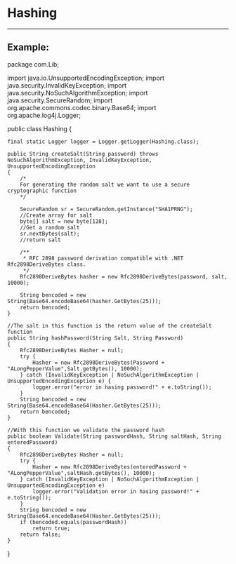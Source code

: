 # Hashing
-------

## Example:


package com.Lib;

import java.io.UnsupportedEncodingException;
import java.security.InvalidKeyException;
import java.security.NoSuchAlgorithmException;
import java.security.SecureRandom;
import org.apache.commons.codec.binary.Base64;
import org.apache.log4j.Logger;

public class Hashing {

	final static Logger logger = Logger.getLogger(Hashing.class);
	
	public String createSalt(String password) throws NoSuchAlgorithmException, InvalidKeyException, UnsupportedEncodingException
    {
		/*
        For generating the random salt we want to use a secure cryptographic function
        */
		
		SecureRandom sr = SecureRandom.getInstance("SHA1PRNG");
		//Create array for salt
		byte[] salt = new byte[128];
		//Get a random salt
		sr.nextBytes(salt);
		//return salt		
		
		/**
		 * RFC 2898 password derivation compatible with .NET Rfc2898DeriveBytes class.
		 */
		Rfc2898DeriveBytes hasher = new Rfc2898DeriveBytes(password, salt, 10000);
		
		String bencoded = new String(Base64.encodeBase64(hasher.GetBytes(25)));
		return bencoded;	
    }
	
	//The salt in this function is the return value of the createSalt function
    public String hashPassword(String Salt, String Password)
    {
        Rfc2898DeriveBytes Hasher = null;
		try {
			Hasher = new Rfc2898DeriveBytes(Password + "ALongPepperValue",Salt.getBytes(), 10000);
		} catch (InvalidKeyException | NoSuchAlgorithmException | UnsupportedEncodingException e) {
			logger.error("error in hasing password!" + e.toString());
		}
        String bencoded = new String(Base64.encodeBase64(Hasher.GetBytes(25)));
        return bencoded;
    }

    //With this function we validate the password hash
    public boolean Validate(String passwordHash, String saltHash, String enteredPassword)
    {
        Rfc2898DeriveBytes Hasher = null;
		try {
			Hasher = new Rfc2898DeriveBytes(enteredPassword + "ALongPepperValue",saltHash.getBytes(), 10000);
		} catch (InvalidKeyException | NoSuchAlgorithmException | UnsupportedEncodingException e) 
			logger.error("Validation error in hasing password!" + e.toString());
		}
        String bencoded = new String(Base64.encodeBase64(Hasher.GetBytes(25)));
        if (bencoded.equals(passwordHash))
        	return true;
        return false;
    }
	
}

